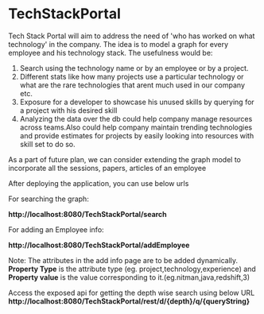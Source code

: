 TechStackPortal
===============

Tech Stack Portal will aim to address the need of 'who has worked on what technology' in the company. The idea is to model a graph for every employee and his technology stack. The usefulness would be:


1.	Search using the technology name or by an employee or by a project.
2.	Different stats like how many projects use a particular technology or what are the rare technologies that arent much used in our company etc.
3.	Exposure for a developer to showcase his unused skills by querying for a project with his desired skill
4.	Analyzing the data over the db could help company manage resources across teams.Also could help company maintain trending         technologies and provide estimates for projects by easily looking into resources with skill set to do so.

As a part of future plan, we can consider extending the graph model to incorporate all the sessions, papers, articles of an employee

After deploying the application, you can use below urls

For searching the graph:   

<b>http://localhost:8080/TechStackPortal/search </b>


For adding an Employee info:

<b>http://localhost:8080/TechStackPortal/addEmployee</b>


Note: The attributes in the add info page are to be added dynamically. <b>Property Type</b> is the attribute type (eg. project,technology,experience) and <b>Property value</b> is the value corresponding to it.(eg.nitman,java,redshift,3)


Access the exposed api for getting the depth wise search using below URL
<b>http://localhost:8080/TechStackPortal/rest/d/{depth}/q/{queryString}</b>


